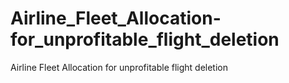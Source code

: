 # Airline_Fleet_Allocation-for_unprofitable_flight_deletion
Airline Fleet Allocation for unprofitable flight deletion
